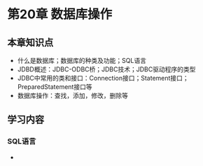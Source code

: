 # 第20章 数据库操作

## 本章知识点

- 什么是数据库；数据库的种类及功能；SQL语言
- JDBD概述：JDBC-ODBC桥；JDBC技术；JDBC驱动程序的类型
- JDBC中常用的类和接口：Connection接口；Statement接口；PreparedStatement接口等
- 数据库操作：查找，添加，修改，删除等

## 学习内容

### SQL语言

- 